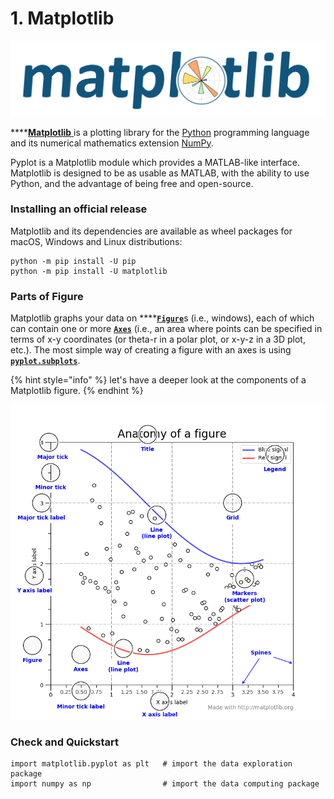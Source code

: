 # 1. Matplotlib

![](../../.gitbook/assets/logo2_compressed.svg)

\*\*\*\*[**Matplotlib** ](https://matplotlib.org/tutorials/index.html)is a plotting library for the [Python](https://en.wikipedia.org/wiki/Python_%28programming_language%29) programming language and its numerical mathematics extension [NumPy](https://en.wikipedia.org/wiki/NumPy).  

Pyplot is a Matplotlib module which provides a MATLAB-like interface. Matplotlib is designed to be as usable as MATLAB, with the ability to use Python, and the advantage of being free and open-source.

### Installing an official release

Matplotlib and its dependencies are available as wheel packages for macOS, Windows and Linux distributions:

```text
python -m pip install -U pip
python -m pip install -U matplotlib
```

### 

### Parts of Figure

Matplotlib graphs your data on ****[**`Figure`**](https://matplotlib.org/api/_as_gen/matplotlib.figure.Figure.html#matplotlib.figure.Figure)s \(i.e., windows\), each of which can contain one or more [**`Axes`**](https://matplotlib.org/api/axes_api.html#matplotlib.axes.Axes) \(i.e., an area where points can be specified in terms of x-y coordinates \(or theta-r in a polar plot, or x-y-z in a 3D plot, etc.\). The most simple way of creating a figure with an axes is using [**`pyplot.subplots`**](https://matplotlib.org/api/_as_gen/matplotlib.pyplot.subplots.html#matplotlib.pyplot.subplots).

{% hint style="info" %}
let's have a deeper look at the components of a Matplotlib figure.
{% endhint %}

![](../../.gitbook/assets/anatomy.webp)



### Check and Quickstart

```text
import matplotlib.pyplot as plt   # import the data exploration package
import numpy as np                # import the data computing package
```

